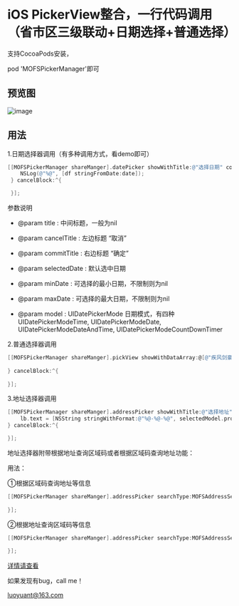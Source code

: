 # iOS PickerView整合，一行代码调用（省市区三级联动+日期选择+普通选择）

支持CocoaPods安装，

pod 'MOFSPickerManager'即可

## 预览图

![image](https://github.com/memoriesofsnows/MOFSPickerManagerDemo/blob/master/images/tap9.gif)

## 用法
1.日期选择器调用（有多种调用方式，看demo即可）

```objective-c
[[MOFSPickerManager shareManger].datePicker showWithTitle:@"选择日期" commitTitle:@"确定" cancelTitle:@"取消" selectedDate:selectedDate minDate:nil maxDate:nil datePickerMode:UIDatePickerModeDate commitBlock:^(NSDate * _Nullable date) {
    NSLog(@"%@", [df stringFromDate:date]);
 } cancelBlock:^{

 }];
```
 
参数说明

* @param title : 中间标题，一般为nil

* @param cancelTitle : 左边标题 “取消”

* @param commitTitle : 右边标题 “确定”

* @param selectedDate : 默认选中日期

* @param minDate : 可选择的最小日期，不限制则为nil

* @param maxDate : 可选择的最大日期，不限制则为nil

* @param model : UIDatePickerMode 日期模式，有四种 UIDatePickerModeTime,   UIDatePickerModeDate, UIDatePickerModeDateAndTime, UIDatePickerModeCountDownTimer

2.普通选择器调用

```objective-c
[[MOFSPickerManager shareManger].pickView showWithDataArray:@[@"疾风剑豪",@"刀锋意志",@"诡术妖姬",@"狂战士"] title:nil commitBlock:^(id  _Nullable model) {
            
} cancelBlock:^{
            
}];
```

3.地址选择器调用

```objective-c
[[MOFSPickerManager shareManger].addressPicker showWithTitle:@"选择地址" commitTitle:@"确定" cancelTitle:@"取消" commitBlock:^(MOFSAddressSelectedModel * _Nullable selectedModel) {
    lb.text = [NSString stringWithFormat:@"%@-%@-%@", selectedModel.provinceName, selectedModel.cityName, selectedModel.districtName];
} cancelBlock:^{

}];
```

地址选择器附带根据地址查询区域码或者根据区域码查询地址功能：

用法：

①根据区域码查询地址等信息

```objective-c
[[MOFSPickerManager shareManger].addressPicker searchType:MOFSAddressSearchTypeByZipcode keyModel:[MOFSAddressSelectedModel initWithProvinceZipcode:@"450000" cityZipcode:@"450900" districtZipcode:@"450921"] block:^(MOFSSearchAddressModel * _Nullable result) {
            
}];
```

②根据地址查询区域码等信息

```objective-c
[[MOFSPickerManager shareManger].addressPicker searchType:MOFSAddressSearchTypeByAddress keyModel:[MOFSAddressSelectedModel initWithProvinceName:@"广西壮族自治区" cityName:@"玉林市" districtName:@"容县"] block:^(MOFSSearchAddressModel * _Nullable result) {
            
}];
```
    
    
[详情请查看](http://www.jianshu.com/p/578065eab5ab)
    
    
如果发现有bug，call me！

luoyuant@163.com
